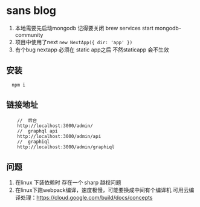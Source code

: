 # sans blog

1. 本地需要先启动mongodb 记得要关闭 brew services start mongodb-community
2. 项目中使用了next `new NextApp({ dir: 'app' })`
3. 有个bug nextapp 必须在 static app之后 不然staticapp 会不生效

## 安装

```
  npm i  
```

## 链接地址

```
    //  后台
    http://localhost:3000/admin/
    //  graphql api
    http://localhost:3000/admin/api
    //  graphiql 
    http://localhost:3000/admin/graphiql
```

## 问题

1. 在linux 下装依赖时 存在一个 sharp 越权问题
2. 在linux下跑webpack编译，速度极慢，可能要换成中间有个编译机 
可用云编译处理：https://cloud.google.com/build/docs/concepts
